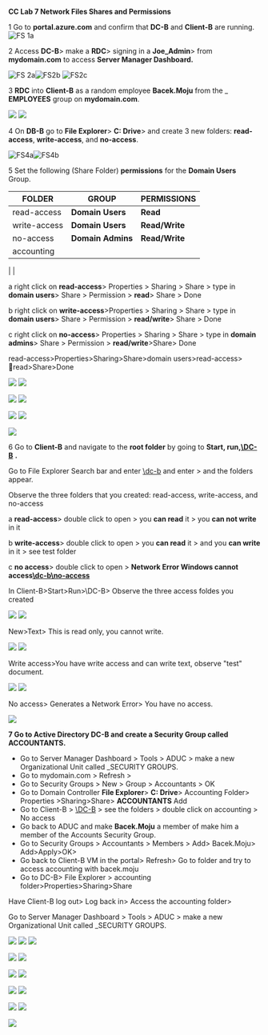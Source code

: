 **CC Lab 7 Network Files Shares and Permissions**

1 Go to **portal.azure.com** and confirm that **DC-B** and **Client-B** are running.
![FS 1a](https://github.com/TDCybersecurity/Network-File-Shares-and-Permissions/assets/142702123/940ec209-23e5-4f95-b88b-fa74dda329cb)



2 Access **DC-B**\> make a **RDC**\> signing in a **Joe\_Admin**\> from **mydomain.com** to access **Server Manager Dashboard.**

![FS 2a](https://github.com/TDCybersecurity/Network-File-Shares-and-Permissions/assets/142702123/0298658b-de37-4d3e-8923-7b60a55102e0)![FS2b](https://github.com/TDCybersecurity/Network-File-Shares-and-Permissions/assets/142702123/d36abd05-25a9-4273-87d4-b15789e469f1)
![FS2c](https://github.com/TDCybersecurity/Network-File-Shares-and-Permissions/assets/142702123/2dd735a1-92ea-40c2-b292-13157bab2385)


3 **RDC** into **Client-B** as a random employee **Bacek.Moju** from the \_ **EMPLOYEES** group on **mydomain.com**.

![](RackMultipart20240524-1-trpzuw_html_49a7627d6e1b4c66.png) ![](RackMultipart20240524-1-trpzuw_html_213060efe5b2f52f.png)

4 On **DB-B** go to **File Explorer**\> **C: Drive**\> and create 3 new folders: **read-access**, **write-access**, and **no-access**.

![FS4a](https://github.com/TDCybersecurity/Network-File-Shares-and-Permissions/assets/142702123/d4dde5c4-5849-41bd-bbc7-280a916b8877)![FS4b](https://github.com/TDCybersecurity/Network-File-Shares-and-Permissions/assets/142702123/ba07d58d-192d-47d8-a7f6-bfd394d8bbec)


5 Set the following (Share Folder) **permissions** for the **Domain Users** Group.

| **FOLDER**| **GROUP**| **PERMISSIONS**|
| --- | --- | --- |
| read-access | **Domain Users**| **Read**|
| write-access | **Domain Users**| **Read/Write**|
| no-access | **Domain Admins**| **Read/Write**|
| accounting |
 |
 |

a right click on **read-access**\> Properties \> Sharing \> Share \> type in **domain users**\> Share \> Permission \> **read**\> Share \> Done

b right click on **write-access**\>Properties \> Sharing \> Share \> type in **domain users**\> Share \> Permission \> **read/write**\> Share \> Done

c right click on **no-access**\> Properties \> Sharing \> Share \> type in **domain admins**\> Share \> Permission \> **read/write**\>Share\> Done

read-access\>Properties\>Sharing\>Share\>domain users\>read-access\> read\>Share\>Done

![](RackMultipart20240524-1-trpzuw_html_ed9884895c0ea5a7.png) ![](RackMultipart20240524-1-trpzuw_html_dba692d1829f2e6d.png)

![](RackMultipart20240524-1-trpzuw_html_f0ee9174f970d6b8.png) ![](RackMultipart20240524-1-trpzuw_html_c7dd735e4a5e8008.png)

![](RackMultipart20240524-1-trpzuw_html_da6dc25513224f6a.png) ![](RackMultipart20240524-1-trpzuw_html_7dfb23deea6f1606.png)

![](RackMultipart20240524-1-trpzuw_html_d4ec069b90038a55.png)

6 Go to **Client-B** and navigate to the **root folder** by going to **Start, run,**[**\\DC-B**](////DC-B) **.**

Go to File Explorer Search bar and enter [\\dc-b](////dc-b) and enter \> and the folders appear.

Observe the three folders that you created: read-access, write-access, and no-access

a **read-access**\> double click to open \> you **can read** it \> you **can not write** in it

b **write-access**\> double click to open \> you **can read** it \> and you **can write** in it \> see test folder

c **no access**\> double click to open \> **Network Error Windows cannot access**[**\\dc-b\no-access**](////dc-b/no-access)

In Client-B\>Start\>Run\>\\DC-B\> Observe the three access foldes you created

![](RackMultipart20240524-1-trpzuw_html_48cc9108e0556b6e.png) ![](RackMultipart20240524-1-trpzuw_html_c25a8e4b34decfce.png)

New\>Text\> This is read only, you cannot write.

![](RackMultipart20240524-1-trpzuw_html_b55227f5c33b07c5.png) ![](RackMultipart20240524-1-trpzuw_html_6e420a74edd6f5d0.png)

Write access\>You have write access and can write text, observe "test" document.

![](RackMultipart20240524-1-trpzuw_html_36e70b395f525d17.png) ![](RackMultipart20240524-1-trpzuw_html_484ac86ffc686900.png)

No access\> Generates a Network Error\> You have no access.

![](RackMultipart20240524-1-trpzuw_html_6211ee80d2d4eb01.png)

**7 Go to Active Directory DC-B and create a Security Group called ACCOUNTANTS.**

- Go to Server Manager Dashboard \> Tools \> ADUC \> make a new Organizational Unit called \_SECURITY GROUPS.
- Go to mydomain.com \> Refresh \>
- Go to Security Groups \> New \> Group \> Accountants \> OK
- Go to Domain Controller **File Explorer**\> **C: Drive**\> Accounting Folder\> Properties \>Sharing\>Share\> **ACCOUNTANTS** Add
- Go to Client-B \> [\\DC-B](////DC-B) \> see the folders \> double click on accounting \> No access
- Go back to ADUC and make **Bacek.Moju** a member of make him a member of the Accounts Security Group.
- Go to Security Groups \> Accountants \> Members \> Add\> Bacek.Moju\> Add\>Apply\>OK\>
- Go back to Client-B VM in the portal\> Refresh\> Go to folder and try to access accounting with bacek.moju
- Go to DC-B\> File Explorer \> accounting folder\>Properties\>Sharing\>Share

Have Client-B log out\> Log back in\> Access the accounting folder\>

Go to Server Manager Dashboard \> Tools \> ADUC \> make a new Organizational Unit called \_SECURITY GROUPS.

![](RackMultipart20240524-1-trpzuw_html_8a320a9bdef33d9f.png) ![](RackMultipart20240524-1-trpzuw_html_a03b776a76ae8c58.png) ![](RackMultipart20240524-1-trpzuw_html_378982f4c5aa4173.png)

![](RackMultipart20240524-1-trpzuw_html_83072c095f5c8a93.png) ![](RackMultipart20240524-1-trpzuw_html_f02fc26057eea635.png)

![](RackMultipart20240524-1-trpzuw_html_5a7181cddb588549.png) ![](RackMultipart20240524-1-trpzuw_html_5a7181cddb588549.png)

![](RackMultipart20240524-1-trpzuw_html_9f491c4f18a6be57.png) ![](RackMultipart20240524-1-trpzuw_html_127fd5eda7686b09.png)

![](RackMultipart20240524-1-trpzuw_html_738279b28ac4505e.png) ![](RackMultipart20240524-1-trpzuw_html_86d78e8ae5c505e.png)

![](RackMultipart20240524-1-trpzuw_html_de9a757a3a18e42d.png)
